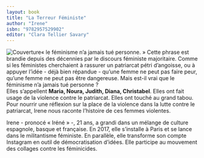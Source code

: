 ```yaml
---
layout: book
title: "La Terreur Féministe"
author: "Irene"
isbn: "9782957529902"
editor: "Clara Tellier Savary"
---
```

![Couverture](/img/9782957529902.jpg)« le féminisme n’a jamais tué personne. » Cette phrase est brandie depuis des décennies par le discours féministe majoritaire. Comme si les féministes cherchaient à rassurer un patriarcat pétri d’angoisse, ou à appuyer l’idée - déjà bien répandue - qu’une femme ne peut pas faire peur, qu’une femme ne peut pas être dangereuse. Mais est-il vrai que le féminisme n’a jamais tué personne ?  
Elles s’appellent **Maria, Noura, Judith, Diana, Christabel**. Elles ont fait usage de la violence contre le patriarcat. Elles ont touché au grand tabou. Pour nourrir une réflexion sur la place de la violence dans la lutte contre le patriarcat, Irene nous raconte l’histoire de ces femmes violentes.

Irene - pronocé « Iréné » -, 21 ans, a grandi dans un mélange de culture espagnole, basque et française. En 2017, elle s’installe à Paris et se lance dans le militantisme féministe. En parallèle, elle transforme son compte Instagram en outil de démocratisation d’idées. Elle participe au mouvement des collages contre les féminicides.